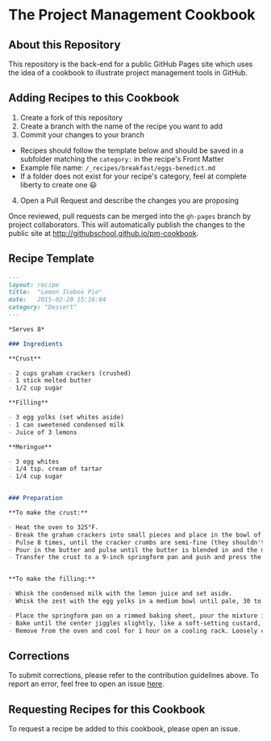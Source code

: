 # The Project Management Cookbook

## About this Repository

This repository is the back-end for a public GitHub Pages site which uses the idea of a cookbook to illustrate project management tools in GitHub.

## Adding Recipes to this Cookbook

1. Create a fork of this repository
2. Create a branch with the name of the recipe you want to add
3. Commit your changes to your branch
  - Recipes should follow the template below and should be saved in a subfolder matching the `category:` in the recipe's Front Matter
  - Example file name: `/_recipes/breakfast/eggs-benedict.md`
  - If a folder does not exist for your recipe's category, feel at complete liberty to create one :smiley:
4. Open a Pull Request and describe the changes you are proposing

Once reviewed, pull requests can be merged into the `gh-pages` branch by project collaborators.  This will automatically publish the changes to the public site at http://githubschool.github.io/pm-cookbook.


## Recipe Template

```Markdown
---
layout: recipe
title:  "Lemon Icebox Pie"
date:   2015-02-20 15:16:04
category: "Dessert"
---

*Serves 8*

### Ingredients

**Crust**

- 2 cups graham crackers (crushed)
- 1 stick melted butter
- 1/2 cup sugar

**Filling**

- 3 egg yolks (set whites aside)
- 1 can sweetened condensed milk
- Juice of 3 lemons

**Meringue**

- 3 egg whites
- 1/4 tsp. cream of tartar
- 1/4 cup sugar


### Preparation

**To make the crust:**

- Heat the oven to 325°F.
- Break the graham crackers into small pieces and place in the bowl of a food processor along with the sugar and salt.
- Pulse 8 times, until the cracker crumbs are semi-fine (they shouldn't be powdery but not in large shards either) and the crackers and sugar are combined.
- Pour in the butter and pulse until the butter is blended in and the mixture isn't crumbly and holds its shape when you squeeze it, about twelve 1-second pulses.
- Transfer the crust to a 9-inch springform pan and push and press the crumb mixture into the bottom and two-thirds of the way up the sides of the pan. Use the bottom of a measuring cup to press the crust into place. Set aside.


**To make the filling:**

- Whisk the condensed milk with the lemon juice and set aside.
- Whisk the zest with the egg yolks in a medium bowl until pale, 30 to 60 seconds, and then whisk in the lemon juice-condensed milk mixture.

- Place the springform pan on a rimmed baking sheet, pour the mixture into the crust, and carefully transfer the baking sheet to the oven.
- Bake until the center jiggles slightly, like a soft-setting custard, about 25 minutes.
- Remove from the oven and cool for 1 hour on a cooling rack. Loosely cover the pan with plastic wrap (be careful not to let the plastic wrap touch the top of the pie) and freeze for at least 6 hours or overnight.

```

## Corrections

To submit corrections, please refer to the contribution guidelines above.  To report an error, feel free to open an issue [here](https://github.com/githubschool/pm-cookbook/issues/new).


## Requesting Recipes for this Cookbook

To request a recipe be added to this cookbook, please open an issue.
